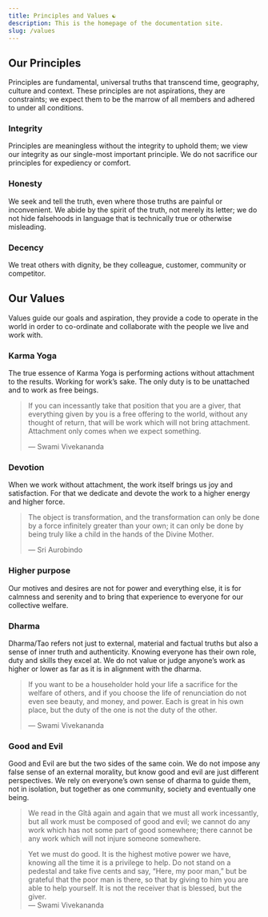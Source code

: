 ```yaml
---
title: Principles and Values ☯
description: This is the homepage of the documentation site.
slug: /values
---
```


## Our Principles

Principles are fundamental, universal truths that transcend time, geography,
culture and context.
These principles are not aspirations, they are constraints; we expect them to
be the marrow of all members and adhered to under all conditions.

### Integrity

Principles are meaningless without the integrity to uphold them; we view our
integrity as our single-most important principle. We do not sacrifice our
principles for expediency or comfort.

### Honesty

We seek and tell the truth, even where those truths are painful or
inconvenient. We abide by the spirit of the truth, not merely its letter; we
do not hide falsehoods in language that is technically true or otherwise
misleading.

### Decency

We treat others with dignity, be they colleague, customer, community or
competitor.

## Our Values

Values guide our goals and aspiration, they provide a code to operate in the
world in order to co-ordinate and collaborate with the people we live and work
with.

### Karma Yoga

The true essence of Karma Yoga is performing actions without attachment to the
results. Working for work’s sake.
The only duty is to be unattached and to work as free beings.

> If you can incessantly take that position that you are a giver, that
> everything given by you is a free offering to the world, without any thought
> of return, that will be work which will not bring attachment. Attachment
> only comes when we expect something.
> 
> — Swami Vivekananda

### Devotion

When we work without attachment, the work itself brings us joy and
satisfaction. For that we dedicate and devote the work to a higher energy and
higher force.

> The object is transformation, and the transformation can only be done by a
> force infinitely greater than your own; it can only be done by being truly
> like a child in the hands of the Divine Mother.
>
> — Sri Aurobindo

### Higher purpose

Our motives and desires are not for power and everything else, it is for
calmness and serenity and to bring that experience to everyone for our
collective welfare. 

### Dharma

Dharma/Tao refers not just to external, material and factual truths but also a
sense of inner truth and authenticity. Knowing everyone has their own role,
duty and skills they excel at. We do not value or judge anyone’s work as
higher or lower as far as it is in alignment with the dharma.

> If you want to be a householder hold your life a sacrifice for the welfare
> of others, and if you choose the life of renunciation do not even see
> beauty, and money, and power. Each is great in his own place, but the duty
> of the one is not the duty of the other. 
>
> — Swami Vivekananda

### Good and Evil

Good and Evil are but the two sides of the same coin. We do not impose any
false sense of an external morality, but know good and evil are just different
perspectives. We rely on everyone’s own sense of dharma to guide them, not in
isolation, but together as one community, society and eventually one being.

> We read in the Gîtâ again and again that we must all work incessantly, but
> all work must be composed of good and evil; we cannot do any work which has
> not some part of good somewhere; there cannot be any work which will not
> injure someone somewhere.

> Yet we must do good. It is the highest motive power we have, knowing all the
> time it is a privilege to help. Do not stand on a pedestal and take five
> cents and say, “Here, my poor man,” but be grateful that the poor man is
> there, so that by giving to him you are able to help yourself. It is not the
> receiver that is blessed, but the giver.  
> — Swami Vivekananda
